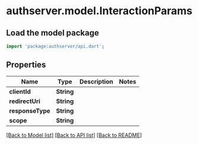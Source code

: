 # authserver.model.InteractionParams

## Load the model package
```dart
import 'package:authserver/api.dart';
```

## Properties
Name | Type | Description | Notes
------------ | ------------- | ------------- | -------------
**clientId** | **String** |  | 
**redirectUri** | **String** |  | 
**responseType** | **String** |  | 
**scope** | **String** |  | 

[[Back to Model list]](../README.md#documentation-for-models) [[Back to API list]](../README.md#documentation-for-api-endpoints) [[Back to README]](../README.md)


